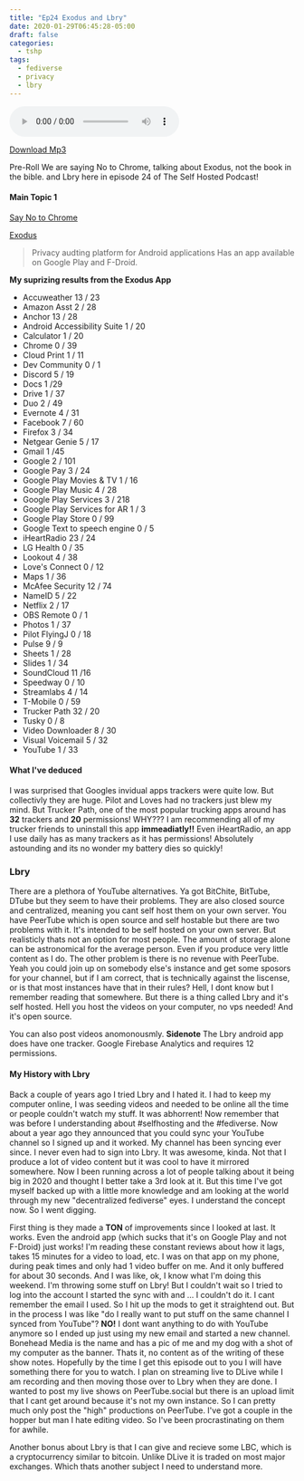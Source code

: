 ```yaml
---
title: "Ep24 Exodus and Lbry"
date: 2020-01-29T06:45:28-05:00
draft: false
categories:
  - tshp
tags:
  - fediverse
  - privacy
  - lbry
---
```

<audio controls src='https://archive.org/download/tshpep24/tshpep24.mp3'></audio>

[Download Mp3](https://archive.org/download/tshpep24/tshpep24.mp3)

Pre-Roll We are saying No to Chrome, talking about Exodus, not the book in the bible. and Lbry here in episode 24 of The Self Hosted Podcast!

#### Main Topic 1
[Say No to Chrome](https://notochrome.org)

[Exodus](https://exodus-privacy.eu.org/en/)

>Privacy audting platform for Android applications
Has an app available on Google Play and F-Droid.

**My suprizing results from the Exodus App**
- Accuweather 13 / 23 
- Amazon Asst 2 / 28
- Anchor 13 / 28
- Android Accessibility Suite 1 / 20
- Calculator 1 / 20
- Chrome 0 / 39
- Cloud Print 1 / 11
- Dev Community 0 / 1
- Discord 5 / 19
- Docs 1 /29
- Drive 1 / 37
- Duo 2 / 49
- Evernote 4 / 31
- Facebook 7 / 60
- Firefox 3 / 34
- Netgear Genie 5 / 17
- Gmail 1 /45
- Google 2 / 101
- Google Pay 3 / 24
- Google Play Movies & TV 1 / 16
- Google Play Music 4 / 28
- Google Play Services 3 / 218
- Google Play Services for AR 1 / 3
- Google Play Store 0 / 99
- Google Text to speech engine 0 / 5
- iHeartRadio 23 / 24
- LG Health 0 / 35
- Lookout 4 / 38
- Love's Connect 0 / 12
- Maps 1 / 36
- McAfee Security 12 / 74
- NameID 5 / 22
- Netflix 2 / 17
- OBS Remote 0 / 1
- Photos 1 / 37
- Pilot FlyingJ 0 / 18
- Pulse 9 / 9
- Sheets 1 / 28
- Slides 1 / 34
- SoundCloud 11 /16
- Speedway 0 / 10
- Streamlabs 4 / 14
- T-Mobile 0 / 59
- Trucker Path 32 / 20
- Tusky 0 / 8
- Video Downloader 8 / 30
- Visual Voicemail 5 / 32
- YouTube 1 / 33

#### What I've deduced
I was surprised that Googles invidual apps trackers were quite low. But collectivly they are huge. Pilot and Loves had no trackers just blew my mind. But Trucker Path, one of the most popular trucking apps around has **32** trackers and **20** permissions! WHY??? I am recommending all of my trucker friends to uninstall this app **immeadiatly!!** Even iHeartRadio, an app I use daily has as many trackers as it has permissions! Absolutely astounding and its no wonder my battery dies so quickly!

### Lbry
There are a plethora of YouTube alternatives. Ya got BitChite, BitTube, DTube but they seem to have their problems. They are also closed source and centralized, meaning you cant self host them on your own server. You have PeerTube which is open source and self hostable but there are two problems with it. It's intended to be self hosted on your own server. But realisticly thats not an option for most people. The amount of storage alone can be astronomical for the average person. Even if you produce very little content as I do. The other problem is there is no revenue with PeerTube. Yeah you could join up on somebody else's instance and get some sposors for your channel, but if I am correct, that is technically against the liscense, or is that most instances have that in their rules? Hell, I dont know but I remember reading that somewhere. But there is a thing called Lbry and it's self hosted. Hell you host the videos on your computer, no vps needed! And it's open source.

You can also post videos anomonousmly.
**Sidenote** The Lbry android app does have one tracker. Google Firebase Analytics and requires 12 permissions.

#### My History with Lbry
Back a couple of years ago I tried Lbry and I hated it. I had to keep my computer online, I was seeding videos and needed to be online all the time or people couldn't watch my stuff. It was abhorrent! Now remember that was before I understanding about #selfhosting and the #fediverse. Now about a year ago they announced that you could sync your YouTube channel so I signed up and it worked. My channel has been syncing ever since. I never even had to sign into Lbry. It was awesome, kinda. Not that I produce a lot of video content but it was cool to have it mirrored somewhere. Now I been running across a lot of people talking about it being big in 2020 and thought I better take a 3rd look at it. But this time I've got myself backed up with a little more knowledge and am looking at the world through my new "decentralized fediverse" eyes. I understand the concept now. So I went digging.

First thing is they made a **TON** of improvements since I looked at last. It works. Even the android app (which sucks that it's on Google Play and not F-Droid) just works! I'm reading these constant reviews about how it lags, takes 15 minutes for a video to load, etc. I was on that app on my phone, during peak times and only had 1 video buffer on me. And it only buffered for about 30 seconds. And I was like, ok, I know what I'm doing this weekend. I'm throwing some stuff on Lbry! But I couldn't wait so I tried to log into the account I started the sync with and ... I couldn't do it. I cant remember the email I used. So I hit up the mods to get it straightend out. But in the process I was like "do I really want to put stuff on the same channel I synced from YouTube"? **NO!** I dont want anything to do with YouTube anymore so I ended up just using my new email and started a new channel. Bonehead Media is the name and has a pic of me and my dog with a shot of my computer as the banner. Thats it, no content as of the writing of these show notes. Hopefully by the time I get this episode out to you I will have something there for you to watch. I plan on streaming live to DLive while I am recording and then moving those over to Lbry when they are done. I wanted to post my live shows on PeerTube.social but there is an upload limit that I cant get around because it's not my own instance. So I can pretty much only post the "high" productions on PeerTube. I've got a couple in the hopper but man I hate editing video. So I've been procrastinating on them for awhile. 

Another bonus about Lbry is that I can give and recieve some LBC, which is a cryptocurrency similar to bitcoin. Unlike DLive it is traded on most major exchanges. Which thats another subject I need to understand more.

